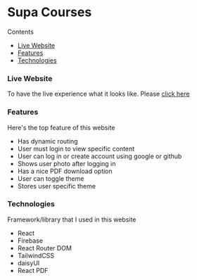 # Supa Courses

Contents
* [Live Website](###live-website)
* [Features](###features)
* [Technologies](###technologies)

### Live Website
To have the live experience what it looks like. Please [click here](https://creative-wisp-3681ca.netlify.app "Supa Courses")

### Features
Here's the top feature of this website
* Has dynamic routing
* User must login to view specific content
* User can log in or create account using google or github
* Shows user photo after logging in
* Has a nice PDF download option
* User can toggle theme
* Stores user specific theme

### Technologies
Framework/library that I used in this website
* React
* Firebase
* React Router DOM
* TailwindCSS
* daisyUI
* React PDF